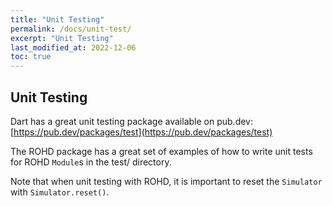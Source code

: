 ```yaml
---
title: "Unit Testing"
permalink: /docs/unit-test/
excerpt: "Unit Testing"
last_modified_at: 2022-12-06
toc: true
---
```


## Unit Testing

Dart has a great unit testing package available on pub.dev: [https://pub.dev/packages/test](https://pub.dev/packages/test)

The ROHD package has a great set of examples of how to write unit tests for ROHD `Module`s in the test/ directory.

Note that when unit testing with ROHD, it is important to reset the `Simulator` with `Simulator.reset()`.